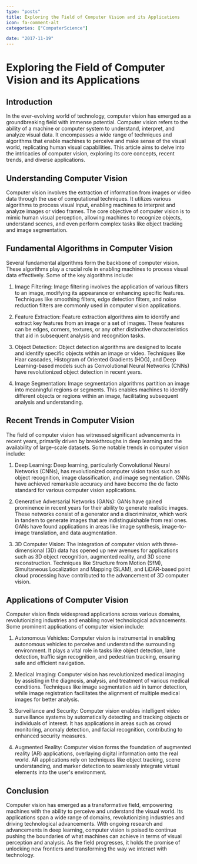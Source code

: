 ```yaml
---
type: "posts"
title: Exploring the Field of Computer Vision and its Applications
icon: fa-comment-alt
categories: ["ComputerScience"]

date: "2017-11-19"
---
```




# Exploring the Field of Computer Vision and its Applications

## Introduction
In the ever-evolving world of technology, computer vision has emerged as a groundbreaking field with immense potential. Computer vision refers to the ability of a machine or computer system to understand, interpret, and analyze visual data. It encompasses a wide range of techniques and algorithms that enable machines to perceive and make sense of the visual world, replicating human visual capabilities. This article aims to delve into the intricacies of computer vision, exploring its core concepts, recent trends, and diverse applications.

## Understanding Computer Vision
Computer vision involves the extraction of information from images or video data through the use of computational techniques. It utilizes various algorithms to process visual input, enabling machines to interpret and analyze images or video frames. The core objective of computer vision is to mimic human visual perception, allowing machines to recognize objects, understand scenes, and even perform complex tasks like object tracking and image segmentation.

## Fundamental Algorithms in Computer Vision
Several fundamental algorithms form the backbone of computer vision. These algorithms play a crucial role in enabling machines to process visual data effectively. Some of the key algorithms include:

1. Image Filtering: Image filtering involves the application of various filters to an image, modifying its appearance or enhancing specific features. Techniques like smoothing filters, edge detection filters, and noise reduction filters are commonly used in computer vision applications.

2. Feature Extraction: Feature extraction algorithms aim to identify and extract key features from an image or a set of images. These features can be edges, corners, textures, or any other distinctive characteristics that aid in subsequent analysis and recognition tasks.

3. Object Detection: Object detection algorithms are designed to locate and identify specific objects within an image or video. Techniques like Haar cascades, Histogram of Oriented Gradients (HOG), and Deep Learning-based models such as Convolutional Neural Networks (CNNs) have revolutionized object detection in recent years.

4. Image Segmentation: Image segmentation algorithms partition an image into meaningful regions or segments. This enables machines to identify different objects or regions within an image, facilitating subsequent analysis and understanding.

## Recent Trends in Computer Vision
The field of computer vision has witnessed significant advancements in recent years, primarily driven by breakthroughs in deep learning and the availability of large-scale datasets. Some notable trends in computer vision include:

1. Deep Learning: Deep learning, particularly Convolutional Neural Networks (CNNs), has revolutionized computer vision tasks such as object recognition, image classification, and image segmentation. CNNs have achieved remarkable accuracy and have become the de facto standard for various computer vision applications.

2. Generative Adversarial Networks (GANs): GANs have gained prominence in recent years for their ability to generate realistic images. These networks consist of a generator and a discriminator, which work in tandem to generate images that are indistinguishable from real ones. GANs have found applications in areas like image synthesis, image-to-image translation, and data augmentation.

3. 3D Computer Vision: The integration of computer vision with three-dimensional (3D) data has opened up new avenues for applications such as 3D object recognition, augmented reality, and 3D scene reconstruction. Techniques like Structure from Motion (SfM), Simultaneous Localization and Mapping (SLAM), and LiDAR-based point cloud processing have contributed to the advancement of 3D computer vision.

## Applications of Computer Vision
Computer vision finds widespread applications across various domains, revolutionizing industries and enabling novel technological advancements. Some prominent applications of computer vision include:

1. Autonomous Vehicles: Computer vision is instrumental in enabling autonomous vehicles to perceive and understand the surrounding environment. It plays a vital role in tasks like object detection, lane detection, traffic sign recognition, and pedestrian tracking, ensuring safe and efficient navigation.

2. Medical Imaging: Computer vision has revolutionized medical imaging by assisting in the diagnosis, analysis, and treatment of various medical conditions. Techniques like image segmentation aid in tumor detection, while image registration facilitates the alignment of multiple medical images for better analysis.

3. Surveillance and Security: Computer vision enables intelligent video surveillance systems by automatically detecting and tracking objects or individuals of interest. It has applications in areas such as crowd monitoring, anomaly detection, and facial recognition, contributing to enhanced security measures.

4. Augmented Reality: Computer vision forms the foundation of augmented reality (AR) applications, overlaying digital information onto the real world. AR applications rely on techniques like object tracking, scene understanding, and marker detection to seamlessly integrate virtual elements into the user's environment.

## Conclusion
Computer vision has emerged as a transformative field, empowering machines with the ability to perceive and understand the visual world. Its applications span a wide range of domains, revolutionizing industries and driving technological advancements. With ongoing research and advancements in deep learning, computer vision is poised to continue pushing the boundaries of what machines can achieve in terms of visual perception and analysis. As the field progresses, it holds the promise of unlocking new frontiers and transforming the way we interact with technology.